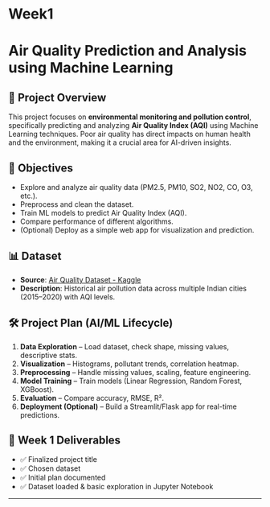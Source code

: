 # Week1

# Air Quality Prediction and Analysis using Machine Learning

## 📌 Project Overview
This project focuses on **environmental monitoring and pollution control**, specifically predicting and analyzing **Air Quality Index (AQI)** using Machine Learning techniques. Poor air quality has direct impacts on human health and the environment, making it a crucial area for AI-driven insights.

## 🎯 Objectives
- Explore and analyze air quality data (PM2.5, PM10, SO2, NO2, CO, O3, etc.).
- Preprocess and clean the dataset.
- Train ML models to predict Air Quality Index (AQI).
- Compare performance of different algorithms.
- (Optional) Deploy as a simple web app for visualization and prediction.

## 📊 Dataset
- **Source**: [Air Quality Dataset - Kaggle](https://www.kaggle.com/datasets/rohanrao/air-quality-data-in-india)  
- **Description**: Historical air pollution data across multiple Indian cities (2015–2020) with AQI levels.

## 🛠 Project Plan (AI/ML Lifecycle)
1. **Data Exploration** – Load dataset, check shape, missing values, descriptive stats.
2. **Visualization** – Histograms, pollutant trends, correlation heatmap.
3. **Preprocessing** – Handle missing values, scaling, feature engineering.
4. **Model Training** – Train models (Linear Regression, Random Forest, XGBoost).
5. **Evaluation** – Compare accuracy, RMSE, R².
6. **Deployment (Optional)** – Build a Streamlit/Flask app for real-time predictions.

## 📅 Week 1 Deliverables
- ✅ Finalized project title  
- ✅ Chosen dataset  
- ✅ Initial plan documented  
- ✅ Dataset loaded & basic exploration in Jupyter Notebook  

---
